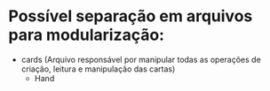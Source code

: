# Possível separação em arquivos para modularização:

- cards (Arquivo responsável por manipular todas as operações de criação, leitura e manipulação das cartas)
  - Hand